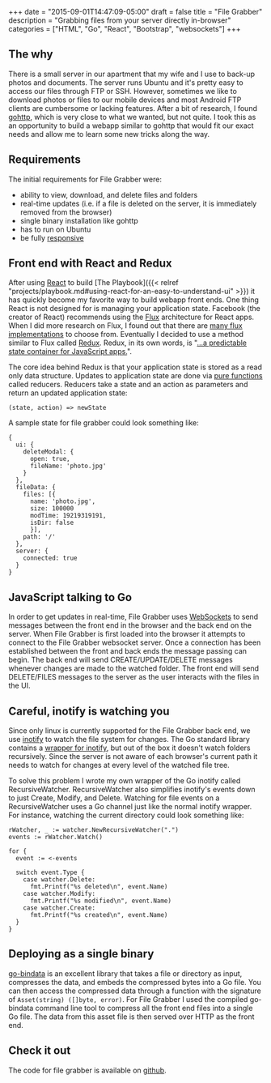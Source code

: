 +++
date = "2015-09-01T14:47:09-05:00"
draft = false
title = "File Grabber"
description = "Grabbing files from your server directly in-browser"
categories = ["HTML", "Go", "React", "Bootstrap", "websockets"]
+++

## The why

There is a small server in our apartment that my wife and I use to back-up photos and documents. The server runs Ubuntu and it's pretty easy to access our files through FTP or SSH. However, sometimes we like to download photos or files to our mobile devices and most Android FTP clients are cumbersome or lacking features. After a bit of research, I found [gohttp](https://github.com/itang/gohttp), which is very close to what we wanted, but not quite. I took this as an opportunity to build a webapp similar to gohttp that would fit our exact needs and allow me to learn some new tricks along the way.

## Requirements

The initial requirements for File Grabber were:

* ability to view, download, and delete files and folders
* real-time updates (i.e. if a file is deleted on the server, it is immediately removed from the browser)
* single binary installation like gohttp
* has to run on Ubuntu
* be fully [responsive](https://en.wikipedia.org/wiki/Responsive_web_design)

<!--
## Behind every good developer is a designer

Jes designed stuff. Show design mocks here. -->

## Front end with React and Redux

After using [React](https://facebook.github.io/react/) to build [The Playbook]({{< relref "projects/playbook.md#using-react-for-an-easy-to-understand-ui" >}}) it has quickly become my favorite way to build webapp front ends. One thing React is not designed for is managing your application state. Facebook (the creator of React) recommends using the [Flux](https://facebook.github.io/flux/) architecture for React apps. When I did more research on Flux, I found out that there are [many flux implementations](https://github.com/voronianski/flux-comparison) to choose from. Eventually I decided to use a method similar to Flux called [Redux](http://rackt.github.io/redux/). Redux, in its own words, is "[...a predictable state container for JavaScript apps.](http://rackt.github.io/redux/)".

The core idea behind Redux is that your application state is stored as a read only data structure. Updates to application state are done via [pure functions](https://en.wikipedia.org/wiki/Pure_function) called reducers. Reducers take a state and an action as parameters and return an updated application state:

```
(state, action) => newState
```

A sample state for file grabber could look something like:

```
{
  ui: {
    deleteModal: {
      open: true,
      fileName: 'photo.jpg'
    }
  },
  fileData: {
    files: [{
      name: 'photo.jpg',
      size: 100000
      modTime: 19219319191,
      isDir: false
      }],
    path: '/'
  },
  server: {
    connected: true
  }
}
```

## JavaScript talking to Go

In order to get updates in real-time, File Grabber uses [WebSockets](https://developer.mozilla.org/en-US/docs/Web/API/WebSockets_API) to send messages between the front end in the browser and the back end on the server. When File Grabber is first loaded into the browser it attempts to connect to the File Grabber websocket server. Once a connection has been established between the front and back ends the message passing can begin. The back end will send CREATE/UPDATE/DELETE messages whenever changes are made to the watched folder. The front end will send DELETE/FILES messages to the server as the user interacts with the files in the UI.

## Careful, inotify is watching you

Since only linux is currently supported for the File Grabber back end, we use [inotify](https://en.wikipedia.org/wiki/Inotify) to watch the file system for changes. The Go standard library contains a [wrapper for inotify](https://godoc.org/golang.org/x/exp/inotify), but out of the box it doesn't watch folders recursively. Since the server is not aware of each browser's current path it needs to watch for changes at every level of the watched file tree.

To solve this problem I wrote my own wrapper of the Go inotify called RecursiveWatcher. RecursiveWatcher also simplifies inotify's events down to just Create, Modify, and Delete. Watching for file events on a RecursiveWatcher uses a Go channel just like the normal inotify wrapper. For instance, watching the current directory could look something like:

```
rWatcher, _ := watcher.NewRecursiveWatcher(".")
events := rWatcher.Watch()

for {
  event := <-events

  switch event.Type {
    case watcher.Delete:
      fmt.Printf("%s deleted\n", event.Name)
    case watcher.Modify:
      fmt.Printf("%s modified\n", event.Name)
    case watcher.Create:
      fmt.Printf("%s created\n", event.Name)
  }
}
```

## Deploying as a single binary

[go-bindata](https://github.com/jteeuwen/go-bindata) is an excellent library that takes a file or directory as input, compresses the data, and embeds the compressed bytes into a Go file. You can then access the compressed data through a function with the signature of ```Asset(string) ([]byte, error)```. For File Grabber I used the compiled go-bindata command line tool to compress all the front end files into a single Go file. The data from this asset file is then served over HTTP as the front end.

## Check it out

The code for file grabber is available on [github](https://github.com/Jwsonic/file-grabber).
